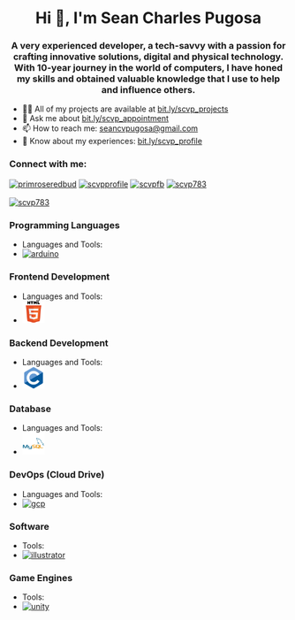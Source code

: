 <h1 align="center">Hi 👋, I'm Sean Charles Pugosa</h1>
<h3 align="center">A very experienced developer, a tech-savvy with a passion for crafting innovative solutions, digital and physical technology. With 10-year journey in the world of computers, I have honed my skills and obtained valuable knowledge that I use to help and influence others.</h3>

<ul>
  <li>👨‍💻 All of my projects are available at <a href="https://bit.ly/scvp_projects" target="_blank">bit.ly/scvp_projects</a></li>
  <li>💬 Ask me about <a href="https://bit.ly/scvp_appointment" target="_blank">bit.ly/scvp_appointment</a></li>
  <li>📫 How to reach me: <a href="mailto:seancvpugosa@gmail.com" target="_blank">seancvpugosa@gmail.com</a></li>
  <li>📄 Know about my experiences: <a href="https://bit.ly/scvp_profile" target="_blank">bit.ly/scvp_profile</a></li>
</ul>

<h3 align="left">Connect with me:</h3>
<p align="left">
  <a href="https://codepen.io/primroseredbud" target="_blank"><img align="center" src="https://raw.githubusercontent.com/rahuldkjain/github-profile-readme-generator/master/src/images/icons/Social/codepen.svg" alt="primroseredbud" height="30" width="40" /></a>
  <a href="https://linkedin.com/in/scvpprofile" target="_blank"><img align="center" src="https://raw.githubusercontent.com/rahuldkjain/github-profile-readme-generator/master/src/images/icons/Social/linked-in-alt.svg" alt="scvpprofile" height="30" width="40" /></a>
  <a href="https://fb.com/scvpfb" target="_blank"><img align="center" src="https://raw.githubusercontent.com/rahuldkjain/github-profile-readme-generator/master/src/images/icons/Social/facebook.svg" alt="scvpfb" height="30" width="40" /></a>
  <a href="https://www.youtube.com/channel/UC_jLyhT6yrhw4yvczlKGrzg" target="blank"><img align="center" src="https://raw.githubusercontent.com/rahuldkjain/github-profile-readme-generator/master/src/images/icons/Social/youtube.svg" alt="scvp783" height="30" width="40" /></a>
</p>
  <a href="https://steamcommunity.com/id/SCVPsteam/" target="blank"><img align="center" src="https://upload.wikimedia.org/wikipedia/commons/8/83/Steam_icon_logo.svg" alt="scvp783" height="30" width="40" /></a>
</p>

<h3>Programming Languages</h3>
  <ul>
    <li>Languages and Tools:</li>
    <li><a href="https://www.arduino.cc/" target="_blank" rel="noreferrer"><img src="https://cdn.worldvectorlogo.com/logos/arduino-1.svg" alt="arduino" width="40" height="40"/></a></li>
    <!-- Add other programming languages and tools here -->
  </ul>

  <h3>Frontend Development</h3>
  <ul>
    <li>Languages and Tools:</li>
    <li><a href="https://www.w3.org/html/" target="_blank" rel="noreferrer"><img src="https://raw.githubusercontent.com/devicons/devicon/master/icons/html5/html5-original-wordmark.svg" alt="html5" width="40" height="40"/></a></li>
    <!-- Add other frontend development languages and tools here -->
  </ul>

  <h3>Backend Development</h3>
  <ul>
    <li>Languages and Tools:</li>
    <li><a href="https://www.cprogramming.com/" target="_blank" rel="noreferrer"><img src="https://raw.githubusercontent.com/devicons/devicon/master/icons/c/c-original.svg" alt="c" width="40" height="40"/></a></li>
    <!-- Add other backend development languages and tools here -->
  </ul>

  <h3>Database</h3>
  <ul>
    <li>Languages and Tools:</li>
    <li><a href="https://www.mysql.com/" target="_blank" rel="noreferrer"><img src="https://raw.githubusercontent.com/devicons/devicon/master/icons/mysql/mysql-original-wordmark.svg" alt="mysql" width="40" height="40"/></a></li>
    <!-- Add other database languages and tools here -->
  </ul>

  <h3>DevOps (Cloud Drive)</h3>
  <ul>
    <li>Languages and Tools:</li>
    <li><a href="https://cloud.google.com" target="_blank" rel="noreferrer"><img src="https://www.vectorlogo.zone/logos/google_cloud/google_cloud-icon.svg" alt="gcp" width="40" height="40"/></a></li>
    <!-- Add other DevOps languages and tools here -->
  </ul>

  <h3>Software</h3>
  <ul>
    <li>Tools:</li>
    <li><a href="https://www.adobe.com/in/products/illustrator.html" target="_blank" rel="noreferrer"><img src="https://www.vectorlogo.zone/logos/adobe_illustrator/adobe_illustrator-icon.svg" alt="illustrator" width="40" height="40"/></a></li>
    <!-- Add other software tools here -->
  </ul>

  <h3>Game Engines</h3>
  <ul>
    <li>Tools:</li>
    <li><a href="https://unity.com/" target="_blank" rel="noreferrer"><img src="https://www.vectorlogo.zone/logos/unity3d/unity3d-icon.svg" alt="unity" width="40" height="40"/></a></li>
    <!-- Add other game engines here -->
  </ul>
 </a> </p>
